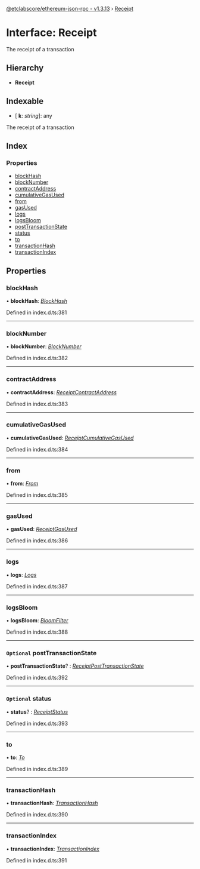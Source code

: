 [@etclabscore/ethereum-json-rpc - v1.3.13](../README.md) › [Receipt](receipt.md)

# Interface: Receipt

The receipt of a transaction

## Hierarchy

- **Receipt**

## Indexable

- \[ **k**: _string_\]: any

The receipt of a transaction

## Index

### Properties

- [blockHash](receipt.md#blockhash)
- [blockNumber](receipt.md#blocknumber)
- [contractAddress](receipt.md#contractaddress)
- [cumulativeGasUsed](receipt.md#cumulativegasused)
- [from](receipt.md#from)
- [gasUsed](receipt.md#gasused)
- [logs](receipt.md#logs)
- [logsBloom](receipt.md#logsbloom)
- [postTransactionState](receipt.md#optional-posttransactionstate)
- [status](receipt.md#optional-status)
- [to](receipt.md#to)
- [transactionHash](receipt.md#transactionhash)
- [transactionIndex](receipt.md#transactionindex)

## Properties

### blockHash

• **blockHash**: _[BlockHash](../README.md#blockhash)_

Defined in index.d.ts:381

---

### blockNumber

• **blockNumber**: _[BlockNumber](../README.md#blocknumber)_

Defined in index.d.ts:382

---

### contractAddress

• **contractAddress**: _[ReceiptContractAddress](../README.md#receiptcontractaddress)_

Defined in index.d.ts:383

---

### cumulativeGasUsed

• **cumulativeGasUsed**: _[ReceiptCumulativeGasUsed](../README.md#receiptcumulativegasused)_

Defined in index.d.ts:384

---

### from

• **from**: _[From](../README.md#from)_

Defined in index.d.ts:385

---

### gasUsed

• **gasUsed**: _[ReceiptGasUsed](../README.md#receiptgasused)_

Defined in index.d.ts:386

---

### logs

• **logs**: _[Logs](../README.md#logs)_

Defined in index.d.ts:387

---

### logsBloom

• **logsBloom**: _[BloomFilter](../README.md#bloomfilter)_

Defined in index.d.ts:388

---

### `Optional` postTransactionState

• **postTransactionState**? : _[ReceiptPostTransactionState](../README.md#receiptposttransactionstate)_

Defined in index.d.ts:392

---

### `Optional` status

• **status**? : _[ReceiptStatus](../README.md#receiptstatus)_

Defined in index.d.ts:393

---

### to

• **to**: _[To](../README.md#to)_

Defined in index.d.ts:389

---

### transactionHash

• **transactionHash**: _[TransactionHash](../README.md#transactionhash)_

Defined in index.d.ts:390

---

### transactionIndex

• **transactionIndex**: _[TransactionIndex](../README.md#transactionindex)_

Defined in index.d.ts:391
